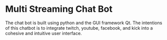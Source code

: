 # Multi Streaming Chat Bot

The chat bot is built using python and the GUI framework Qt. 
The intentions of this chatbot is to integrate twitch, youtube, facebook, and kick into a cohesive and intuitive user interface.
